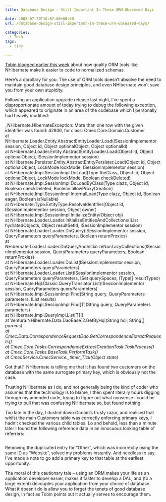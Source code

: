 ```yaml
---
title: Database Design – Still Important In These ORM-Obsessed Days

date: 2008-07-29T16:07:00+00:00
url: /database-design-still-important-in-these-orm-obsessed-days/

categories:
  - Tech
tags:
  - tidy

---
```

[Tobin blogged earlier this week][1] about how quality ORM tools like NHibernate make it easier to code to normalized schemas.

Here’s a corollary for you: The use of ORM tools doesn’t absolve the need to maintain good database design principles, and even NHibernate won’t save you from your own stupidity.

Following an application upgrade release last night, I’ve spent a disproportionate amount of today trying to debug the following exception, which appeared to originate in an area of the codebase which I personally had heavily modified:

_NHibernate.HibernateException: More than one row with the given identifier was found: 42806, for class: Cmec.Core.Domain.Customer  
at NHibernate.Loader.Entity.AbstractEntityLoader.Load(ISessionImplementor session, Object id, Object optionalObject, Object optionalId)  
at NHibernate.Loader.Entity.AbstractEntityLoader.Load(Object id, Object optionalObject, ISessionImplementor session)  
at NHibernate.Persister.Entity.AbstractEntityPersister.Load(Object id, Object optionalObject, LockMode lockMode, ISessionImplementor session)  
at NHibernate.Impl.SessionImpl.DoLoad(Type theClass, Object id, Object optionalObject, LockMode lockMode, Boolean checkDeleted)  
at NHibernate.Impl.SessionImpl.DoLoadByClass(Type clazz, Object id, Boolean checkDeleted, Boolean allowProxyCreation)  
at NHibernate.Impl.SessionImpl.InternalLoad(Type clazz, Object id, Boolean eager, Boolean isNullable)  
at NHibernate.Type.EntityType.ResolveIdentifier(Object id, ISessionImplementor session, Object owner)  
at NHibernate.Impl.SessionImpl.InitializeEntity(Object obj)  
at NHibernate.Loader.Loader.InitializeEntitiesAndCollections(IList hydratedObjects, Object resultSetId, ISessionImplementor session)  
at NHibernate.Loader.Loader.DoQuery(ISessionImplementor session, QueryParameters queryParameters, Boolean returnProxies)  
at NHibernate.Loader.Loader.DoQueryAndInitializeNonLazyCollections(ISessionImplementor session, QueryParameters queryParameters, Boolean returnProxies)  
at NHibernate.Loader.Loader.DoList(ISessionImplementor session, QueryParameters queryParameters)  
at NHibernate.Loader.Loader.List(ISessionImplementor session, QueryParameters queryParameters, ISet querySpaces, IType[] resultTypes)  
at NHibernate.Hql.Classic.QueryTranslator.List(ISessionImplementor session, QueryParameters queryParameters)  
at NHibernate.Impl.SessionImpl.Find(String query, QueryParameters parameters, IList results)  
at NHibernate.Impl.SessionImpl.Find\[T\](String query, QueryParameters parameters)  
at NHibernate.Impl.QueryImpl.List\[T\]()  
at Ventura.NHibernate.Data.DaoBase\`2.GetByHql(String hql, String[] _params)  
at Cmec.Data.CorrespondenceRequestDao.GetCorrespondenceExtractRequests()  
at Cmec.Core.Tasks.CorrespondenceExtractCreationTask.TaskProcess()  
at Cmec.Core.Tasks.BaseTask.PerformTask()  
at CmecService.CmecService.\_timer\_Tick(Object state)_

Got that?  NHibernate is telling me that it has found two customers on the database with the same surrogate primary key, which is obviously not the case.

Trusting NHibernate as I do, and not generally being the kind of coder who assumes that the technology is to blame, I then spent literally hours digging through my amended code, trying to figure out what nonsense I could be trying to pull that was confusing NHibernate so, but found nothing.

Too late in the day, I dusted down Occam’s trusty razor, and realised that whilst the main Customers table was correctly enforcing primary keys, I hadn’t checked the various child tables. Lo and behold, less than a minute later I found the following reference data in an innocuous looking table of referrers:<figure class="kg-card kg-image-card">

<img decoding="async" src="https://cdn.iannelson.uk/uploads/2023/08/pkviolation.png" class="kg-image" alt loading="lazy" /> </figure> 

Removing the duplicated entry for &#8220;Other&#8221;, which was incorrectly using the same ID as &#8220;Website&#8221;, solved my problems instantly. And needless to say, I’ve made a note to go add a primary key to that table at the earliest opportunity.

The moral of this cautionary tale &#8211; using an ORM makes your life as an application developer easier, makes it faster to develop a DAL, and (to a large extent) decouples your application from your choice of database. What it doesn’t do is allow you to forget the tenets of good database design, in fact as Tobin points out it actually serves to encourage them.

 [1]: http://www.tobinharris.com/2008/7/28/is-or-m-is-encouraging-db-normalization